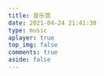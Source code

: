 ```yaml
---
title: 音乐馆
date: 2021-04-24 21:41:30
type: music
aplayer: true
top_img: false
comments: true
aside: false
---
```

